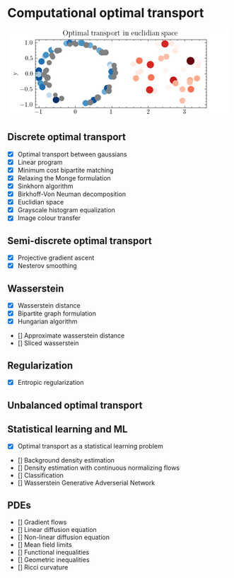# Computational optimal transport

![](_figures/euclidian_space.gif)

## Discrete optimal transport

- [x] Optimal transport between gaussians
- [x] Linear program
- [x] Minimum cost bipartite matching
- [x] Relaxing the Monge formulation
- [x] Sinkhorn algorithm
- [x] Birkhoff-Von Neuman decomposition
- [x] Euclidian space
- [x] Grayscale histogram equalization
- [x] Image colour transfer

## Semi-discrete optimal transport
- [x] Projective gradient ascent
- [x] Nesterov smoothing

## Wasserstein
- [x] Wasserstein distance
- [x] Bipartite graph formulation
- [x] Hungarian algorithm
- [] Approximate wasserstein distance
- [] Sliced wasserstein

## Regularization
- [x] Entropic regularization

## Unbalanced optimal transport

## Statistical learning and ML
- [x] Optimal transport as a statistical learning problem
- [] Background density estimation
- [] Density estimation with continuous normalizing flows
- [] Classification
- [] Wasserstein Generative Adverserial Network

## PDEs
- [] Gradient flows
- [] Linear diffusion equation
- [] Non-linear diffusion equation
- [] Mean field limits
- [] Functional inequalities
- [] Geometric inequalities
- [] Ricci curvature


